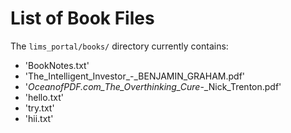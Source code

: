 # List of Book Files

The `lims_portal/books/` directory currently contains:

- 'BookNotes.txt'
- 'The_Intelligent_Investor_-_BENJAMIN_GRAHAM.pdf'
- '_OceanofPDF.com_The_Overthinking_Cure_-_Nick_Trenton.pdf'
- 'hello.txt'
- 'try.txt'
- 'hii.txt'

